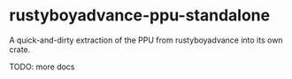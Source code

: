 # rustyboyadvance-ppu-standalone

A quick-and-dirty extraction of the PPU from rustyboyadvance into its own crate.

TODO: more docs
